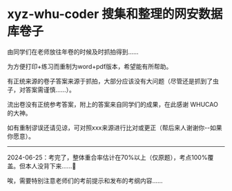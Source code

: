 # xyz-whu-coder 搜集和整理的网安数据库卷子

由同学们在老师放往年卷的时候及时抓拍得到……

为方便打印+练习而重制为word+pdf版本，希望能有所帮助。

有正统来源的卷子答案来源于抓拍，大部分应该没有大问题（尽管还是抓到了虫子，对答案需谨慎……）。

流出卷没有正统参考答案，附上的答案来自同学们的成果，在此感谢 WHUCAO 的大神。

如有重制谬误还请见谅，可对照xxx来源进行比对或更正（帮后来人谢谢你--如果你愿意）。

---

2024-06-25：考完了，整体重合率估计在70%以上（仅原题），考点100%覆盖。但本人没背下来……🤡

唉，需要特别注意老师们的考前提示和发布的考纲内容……
